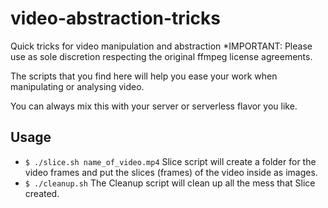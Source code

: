 # video-abstraction-tricks
Quick tricks for video manipulation and abstraction
*IMPORTANT: Please use as sole discretion respecting the original ffmpeg
license agreements.

The scripts that you find here will help you ease your work
when manipulating or analysing video.

You can always mix this with your server or serverless flavor
you like.

## Usage

* `$ ./slice.sh name_of_video.mp4` Slice script will create a folder for the video frames
   and put the slices (frames) of the video inside as images.
* `$ ./cleanup.sh` The Cleanup script will clean up all the mess that Slice created.

